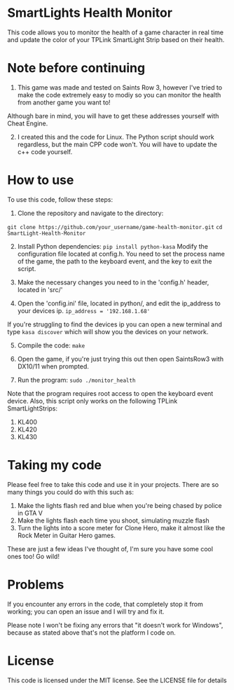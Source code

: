 # SmartLights Health Monitor
This code allows you to monitor the health of a game character in real time and update the color of your TPLink SmartLight Strip based on their health.

# Note before continuing
1. This game was made and tested on Saints Row 3, however I've tried to make the code extremely easy to modiy so you can monitor the health from another game you want to!

Although bare in mind, you will have to get these addresses yourself with Cheat Engine.

2. I created this and the code for Linux. The Python script should work regardless, but the main CPP code won't. You will have to update the c++ code yourself.

# How to use
To use this code, follow these steps:

1. Clone the repository and navigate to the directory:

`git clone https://github.com/your_username/game-health-monitor.git`
`cd SmartLight-Health-Monitor`

2. Install Python dependencies:
`pip install python-kasa`
Modify the configuration file located at config.h. You need to set the process name of the game, the path to the keyboard event, and the key to exit the script.

3. Make the necessary changes you need to in the 'config.h' header, located in 'src/'

4. Open the 'config.ini' file, located in python/, and edit the ip_address to your devices ip.
`ip_address = '192.168.1.68'`

If you're struggling to find the devices ip you can open a new terminal and type
`kasa discover`
which will show you the devices on your network.

5. Compile the code:
`make`

6. Open the game, if you're just trying this out then open SaintsRow3 with DX10/11 when prompted.

7. Run the program:
`sudo ./monitor_health`

Note that the program requires root access to open the keyboard event device. Also, this script only works on the following TPLink SmartLightStrips:

1. KL400
2. KL420
3. KL430

# Taking my code
Please feel free to take this code and use it in your projects. There are so many things you could do with this such as:

1. Make the lights flash red and blue when you're being chased by police in GTA V
2. Make the lights flash each time you shoot, simulating muzzle flash
3. Turn the lights into a score meter for Clone Hero, make it almost like the Rock Meter in Guitar Hero games.

These are just a few ideas I've thought of, I'm sure you have some cool ones too! Go wild!

# Problems
If you encounter any errors in the code, that completely stop it from working; you can open an issue and I will try and fix it.

Please note I won't be fixing any errors that "it doesn't work for Windows", because as stated above that's not the platform I code on.

# License
This code is licensed under the MIT license. See the LICENSE file for details